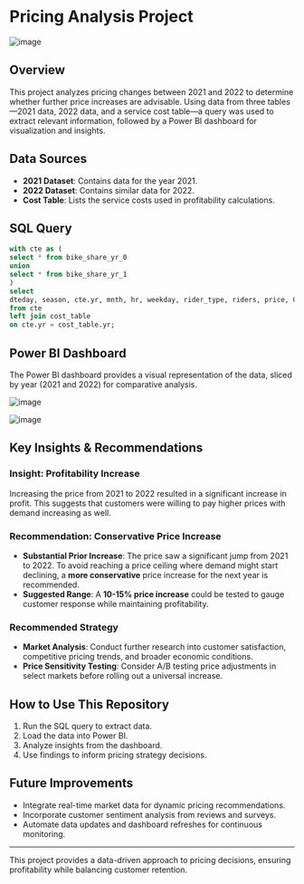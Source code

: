 # Pricing Analysis Project

![image](https://github.com/user-attachments/assets/61307b2a-53fb-4616-8310-da8e7d3b1741)


## Overview
This project analyzes pricing changes between 2021 and 2022 to determine whether further price increases are advisable. Using data from three tables—2021 data, 2022 data, and a service cost table—a query was used to extract relevant information, followed by a Power BI dashboard for visualization and insights.

## Data Sources
- **2021 Dataset**: Contains data for the year 2021.
- **2022 Dataset**: Contains similar data for 2022.
- **Cost Table**: Lists the service costs used in profitability calculations.

## SQL Query

```sql
with cte as (
select * from bike_share_yr_0
union 
select * from bike_share_yr_1
) 
select 
dteday, season, cte.yr, mnth, hr, weekday, rider_type, riders, price, COGS, riders*price as revenue, riders*price - COGS*riders as profit
from cte 
left join cost_table
on cte.yr = cost_table.yr;
```

## Power BI Dashboard
The Power BI dashboard provides a visual representation of the data, sliced by year (2021 and 2022) for comparative analysis.

![image](https://github.com/user-attachments/assets/b1be2cd2-70fa-49af-96de-50f602226814)

![image](https://github.com/user-attachments/assets/449e6f2c-c187-4346-83c4-95552033bcce)


## Key Insights & Recommendations

### Insight: Profitability Increase
Increasing the price from 2021 to 2022 resulted in a significant increase in profit. This suggests that customers were willing to pay higher prices with demand increasing as well.

### Recommendation: Conservative Price Increase
- **Substantial Prior Increase**: The price saw a significant jump from 2021 to 2022. To avoid reaching a price ceiling where demand might start declining, a **more conservative** price increase for the next year is recommended.
- **Suggested Range**: A **10-15% price increase** could be tested to gauge customer response while maintaining profitability.

### Recommended Strategy
- **Market Analysis**: Conduct further research into customer satisfaction, competitive pricing trends, and broader economic conditions.
- **Price Sensitivity Testing**: Consider A/B testing price adjustments in select markets before rolling out a universal increase.

## How to Use This Repository
1. Run the SQL query to extract data.
2. Load the data into Power BI.
3. Analyze insights from the dashboard.
4. Use findings to inform pricing strategy decisions.

## Future Improvements
- Integrate real-time market data for dynamic pricing recommendations.
- Incorporate customer sentiment analysis from reviews and surveys.
- Automate data updates and dashboard refreshes for continuous monitoring.

---

This project provides a data-driven approach to pricing decisions, ensuring profitability while balancing customer retention.


